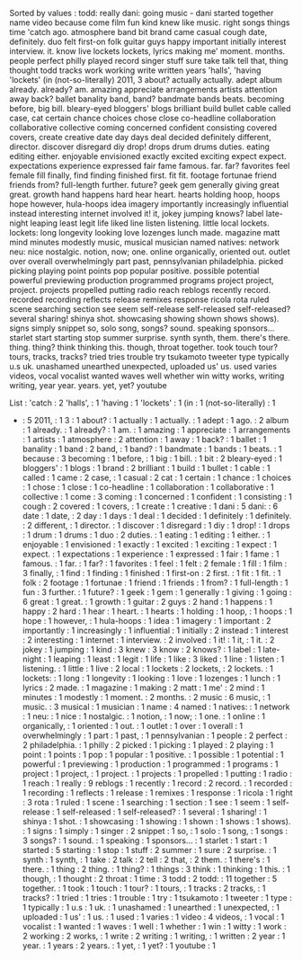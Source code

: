 Sorted by values :
todd: really dani: going music - dani started together name video because come film fun kind knew like music. right songs things time 'catch ago. atmosphere band bit brand came casual cough date, definitely. duo felt first-on folk guitar guys happy important initially interest interview. it. know live lockets lockets, lyrics making me' moment. months. people perfect philly played record singer stuff sure take talk tell that, thing thought todd tracks work working write written years 'halls', 'having 'lockets' (in (not-so-literally) 2011, 3 about? actually actually. adept album already. already? am. amazing appreciate arrangements artists attention away back? ballet banality band, band? bandmate bands beats. becoming before, big bill. bleary-eyed bloggers' blogs brilliant build bullet cable called case, cat certain chance choices chose close co-headline collaboration collaborative collective coming concerned confident consisting covered covers, create creative date day days deal decided definitely different, director. discover disregard diy drop! drops drum drums duties. eating editing either. enjoyable envisioned exactly excited exciting expect expect. expectations experience expressed fair fame famous. far. far? favorites feel female fill finally, find finding finished first. fit fit. footage fortunae friend friends from? full-length further. future? geek gem generally giving great great. growth hand happens hard hear heart. hearts holding hoop, hoops hope however, hula-hoops idea imagery importantly increasingly influential instead interesting internet involved it! it, jokey jumping knows? label late-night leaping least legit life liked line listen listening. little local lockets. lockets: long longevity looking love lozenges lunch made. magazine matt mind minutes modestly music, musical musician named natives: network neu: nice nostalgic. notion, now; one. online organically, oriented out. outlet over overall overwhelmingly part past, pennsylvanian philadelphia. picked picking playing point points pop popular positive. possible potential powerful previewing production programmed programs project project, project. projects propelled putting radio reach reblogs recently record. recorded recording reflects release remixes response ricola rota ruled scene searching section see seem self-release self-released self-released? several sharing! shinya shot. showcasing showing shown shows shows). signs simply snippet so, solo song, songs? sound. speaking sponsors... starlet start starting stop summer surprise. synth synth, them. there's there. thing. thing? think thinking this. though, throat together. took touch tour? tours, tracks, tracks? tried tries trouble try tsukamoto tweeter type typically u.s uk. unashamed unearthed unexpected, uploaded us' us. used varies videos, vocal vocalist wanted waves well whether win witty works, writing writing, year year. years. yet, yet? youtube 

List :
'catch : 2
'halls', : 1
'having : 1
'lockets' : 1
(in : 1
(not-so-literally) : 1
- : 5
2011, : 1
3 : 1
about? : 1
actually : 1
actually. : 1
adept : 1
ago. : 2
album : 1
already. : 1
already? : 1
am. : 1
amazing : 1
appreciate : 1
arrangements : 1
artists : 1
atmosphere : 2
attention : 1
away : 1
back? : 1
ballet : 1
banality : 1
band : 2
band, : 1
band? : 1
bandmate : 1
bands : 1
beats. : 1
because : 3
becoming : 1
before, : 1
big : 1
bill. : 1
bit : 2
bleary-eyed : 1
bloggers' : 1
blogs : 1
brand : 2
brilliant : 1
build : 1
bullet : 1
cable : 1
called : 1
came : 2
case, : 1
casual : 2
cat : 1
certain : 1
chance : 1
choices : 1
chose : 1
close : 1
co-headline : 1
collaboration : 1
collaborative : 1
collective : 1
come : 3
coming : 1
concerned : 1
confident : 1
consisting : 1
cough : 2
covered : 1
covers, : 1
create : 1
creative : 1
dani : 5
dani: : 6
date : 1
date, : 2
day : 1
days : 1
deal : 1
decided : 1
definitely : 1
definitely. : 2
different, : 1
director. : 1
discover : 1
disregard : 1
diy : 1
drop! : 1
drops : 1
drum : 1
drums : 1
duo : 2
duties. : 1
eating : 1
editing : 1
either. : 1
enjoyable : 1
envisioned : 1
exactly : 1
excited : 1
exciting : 1
expect : 1
expect. : 1
expectations : 1
experience : 1
expressed : 1
fair : 1
fame : 1
famous. : 1
far. : 1
far? : 1
favorites : 1
feel : 1
felt : 2
female : 1
fill : 1
film : 3
finally, : 1
find : 1
finding : 1
finished : 1
first-on : 2
first. : 1
fit : 1
fit. : 1
folk : 2
footage : 1
fortunae : 1
friend : 1
friends : 1
from? : 1
full-length : 1
fun : 3
further. : 1
future? : 1
geek : 1
gem : 1
generally : 1
giving : 1
going : 6
great : 1
great. : 1
growth : 1
guitar : 2
guys : 2
hand : 1
happens : 1
happy : 2
hard : 1
hear : 1
heart. : 1
hearts : 1
holding : 1
hoop, : 1
hoops : 1
hope : 1
however, : 1
hula-hoops : 1
idea : 1
imagery : 1
important : 2
importantly : 1
increasingly : 1
influential : 1
initially : 2
instead : 1
interest : 2
interesting : 1
internet : 1
interview. : 2
involved : 1
it! : 1
it, : 1
it. : 2
jokey : 1
jumping : 1
kind : 3
knew : 3
know : 2
knows? : 1
label : 1
late-night : 1
leaping : 1
least : 1
legit : 1
life : 1
like : 3
liked : 1
line : 1
listen : 1
listening. : 1
little : 1
live : 2
local : 1
lockets : 2
lockets, : 2
lockets. : 1
lockets: : 1
long : 1
longevity : 1
looking : 1
love : 1
lozenges : 1
lunch : 1
lyrics : 2
made. : 1
magazine : 1
making : 2
matt : 1
me' : 2
mind : 1
minutes : 1
modestly : 1
moment. : 2
months. : 2
music : 6
music, : 1
music. : 3
musical : 1
musician : 1
name : 4
named : 1
natives: : 1
network : 1
neu: : 1
nice : 1
nostalgic. : 1
notion, : 1
now; : 1
one. : 1
online : 1
organically, : 1
oriented : 1
out. : 1
outlet : 1
over : 1
overall : 1
overwhelmingly : 1
part : 1
past, : 1
pennsylvanian : 1
people : 2
perfect : 2
philadelphia. : 1
philly : 2
picked : 1
picking : 1
played : 2
playing : 1
point : 1
points : 1
pop : 1
popular : 1
positive. : 1
possible : 1
potential : 1
powerful : 1
previewing : 1
production : 1
programmed : 1
programs : 1
project : 1
project, : 1
project. : 1
projects : 1
propelled : 1
putting : 1
radio : 1
reach : 1
really : 9
reblogs : 1
recently : 1
record : 2
record. : 1
recorded : 1
recording : 1
reflects : 1
release : 1
remixes : 1
response : 1
ricola : 1
right : 3
rota : 1
ruled : 1
scene : 1
searching : 1
section : 1
see : 1
seem : 1
self-release : 1
self-released : 1
self-released? : 1
several : 1
sharing! : 1
shinya : 1
shot. : 1
showcasing : 1
showing : 1
shown : 1
shows : 1
shows). : 1
signs : 1
simply : 1
singer : 2
snippet : 1
so, : 1
solo : 1
song, : 1
songs : 3
songs? : 1
sound. : 1
speaking : 1
sponsors... : 1
starlet : 1
start : 1
started : 5
starting : 1
stop : 1
stuff : 2
summer : 1
sure : 2
surprise. : 1
synth : 1
synth, : 1
take : 2
talk : 2
tell : 2
that, : 2
them. : 1
there's : 1
there. : 1
thing : 2
thing. : 1
thing? : 1
things : 3
think : 1
thinking : 1
this. : 1
though, : 1
thought : 2
throat : 1
time : 3
todd : 2
todd: : 11
together : 5
together. : 1
took : 1
touch : 1
tour? : 1
tours, : 1
tracks : 2
tracks, : 1
tracks? : 1
tried : 1
tries : 1
trouble : 1
try : 1
tsukamoto : 1
tweeter : 1
type : 1
typically : 1
u.s : 1
uk. : 1
unashamed : 1
unearthed : 1
unexpected, : 1
uploaded : 1
us' : 1
us. : 1
used : 1
varies : 1
video : 4
videos, : 1
vocal : 1
vocalist : 1
wanted : 1
waves : 1
well : 1
whether : 1
win : 1
witty : 1
work : 2
working : 2
works, : 1
write : 2
writing : 1
writing, : 1
written : 2
year : 1
year. : 1
years : 2
years. : 1
yet, : 1
yet? : 1
youtube : 1
